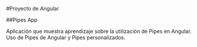 #Proyecto de Angular

##Pipes App

Aplicación que muestra aprendizaje sobre la utilización de Pipes en Angular.
Uso de Pipes de Angular y Pipes personalizados.
